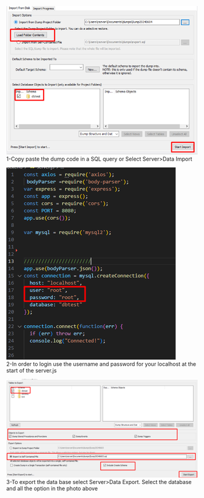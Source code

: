 
![alt text](3.png)<br/>
1-Copy paste the dump code in a SQL query or Select Server>Data Import

![alt text](2.png)<br/>
2-In order to login use the username and password for your localhost at the start of the server.js

![alt text](1.png)<br/>
3-To export the data base select Server>Data Export. Select the database and all the option in the photo above
